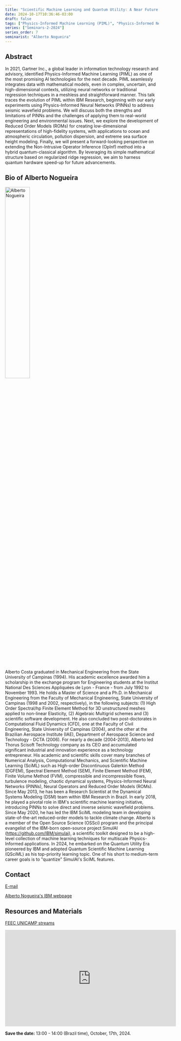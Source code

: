 ```yaml
---
title: "Scientific Machine Learning and Quantum Utility: A Near Future Perspective"
date: 2024-10-17T10:36:46-03:00
draft: false
tags: ["Physics-Informed Machine Learning (PIML)", "Physics-Informed Neural Networks (PINNs)", "Reduced Order Models (ROMs)"]
series: ["Seminars-2-2024"]
series_order: 7
seminarist: "Alberto Nogueira"
---
```


## Abstract
In 2021, Gartner Inc., a global leader in information technology research and advisory, identified Physics-Informed Machine Learning (PIML) as one of the most promising AI technologies for the next decade. PIML seamlessly integrates data with mathematical models, even in complex, uncertain, and high-dimensional contexts, utilizing neural networks or traditional regression techniques in a meshless and straightforward manner. This talk traces the evolution of PIML within IBM Research, beginning with our early experiments using Physics-Informed Neural Networks (PINNs) to address seismic wavefield problems. We will discuss both the strengths and limitations of PINNs and the challenges of applying them to real-world engineering and environmental issues. Next, we explore the development of Reduced Order Models (ROMs) for creating low-dimensional representations of high-fidelity systems, with applications to ocean and atmospheric circulation, pollution dispersion, and extreme sea surface height modeling. Finally, we will present a forward-looking perspective on extending the Non-Intrusive Operator Inference (OpInf) method into a hybrid quantum-classical algorithm. By leveraging its simple mathematical structure based on regularized ridge regression, we aim to harness quantum hardware speed-up for future advancements.


## Bio of Alberto Nogueira
<img alt="Alberto Nogueira" src="/seminars/seminars-2-2024/7/alberto_nogueira.png" style="width: 40%; height: 160x;">

Alberto Costa graduated in Mechanical Engineering from the State University of Campinas (1994). His academic excellence awarded him a scholarship in the exchange program for Engineering students at the Institut National Des Sciences Appliquées de Lyon - France - from July 1992 to November 1993. He holds a Master of Science and a Ph.D. in Mechanical Engineering from the Faculty of Mechanical Engineering, State University of Campinas (1998 and 2002, respectively), in the following subjects: (1) High Order Spectral/hp Finite Element Method for 3D unstructured meshes applied to non-linear Elasticity, (2) Algebraic Multigrid schemes and (3) scientific software development. He also concluded two post-doctorates in Computational Fluid Dynamics (CFD), one at the Faculty of Civil Engineering, State University of Campinas (2004), and the other at the Brazilian Aerospace Institute (IAE), Department of Aerospace Science and Technology - DCTA (2006). For nearly a decade (2004-2013), Alberto led Thorus Scisoft Technology company as its CEO and accumulated significant industrial and innovation experience as a technology entrepreneur. His academic and scientific skills cover many branches of Numerical Analysis, Computational Mechanics, and Scientific Machine Learning (SciML) such as High-order Discontinuous Galerkin Method (DGFEM), Spectral Element Method (SEM), Finite Element Method (FEM), Finite Volume Method (FVM), compressible and incompressible flows, turbulence modeling, chaotic dynamical systems, Physics-Informed Neural Networks (PINNs), Neural Operators and Reduced Order Models (ROMs). Since May 2013, he has been a Research Scientist at the Dynamical Systems Modeling (DSM) team within IBM Research in Brazil. In early 2018, he played a pivotal role in IBM's scientific machine learning initiative, introducing PINNs to solve direct and inverse seismic wavefield problems. Since May 2020, he has led the IBM SciML modeling team in developing state-of-the-art reduced-order models to tackle climate change. Alberto is a member of the Open Source Science (OSSci) program and the principal evangelist of the IBM-born open-source project SimulAI (https://github.com/IBM/simulai), a scientific toolkit designed to be a high-level collection of machine learning techniques for multi­scale Physics-Informed applications. In 2024, he embarked on the Quantum Utility Era pioneered by IBM and adopted Quantum Scientific Machine Learning (QSciML) as his top-priority learning topic. One of his short to medium-term career goals is to "quantize" SimulAI's SciML features.

## Contact
[E-mail](alberto.nogueira@gmail.com)

[Alberto Nogueira's IBM webpage](https://research.ibm.com/people/alberto-costa-nogueira-junior)

## Resources and Materials

[FEEC UNICAMP streams](https://www.youtube.com/@feec-unicamp/streams)

<iframe width="560" height="315" src="https://www.youtube.com/embed/S3_o8kDT1v8" title="YouTube video player" frameborder="0" allow="accelerometer; autoplay; clipboard-write; encrypted-media; gyroscope; picture-in-picture; web-share" allowfullscreen></iframe>

**Save the date:** 13:00 - 14:00 (Brazil time), October, 17th, 2024.

